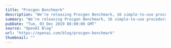 ```yaml
---
title: "Procgen Benchmark"
description: "We’re releasing Procgen Benchmark, 16 simple-to-use procedurally-generated environments which provide a direct measure of how quickly a reinforcement learning agent learns generalizable skills."
summary: "We’re releasing Procgen Benchmark, 16 simple-to-use procedurally-generated environments which provide a direct measure of how quickly a reinforcement learning agent learns generalizable skills."
pubDate: "Tue, 03 Dec 2019 08:00:00 GMT"
source: "OpenAI Blog"
url: "https://openai.com/blog/procgen-benchmark"
thumbnail: ""
---
```


